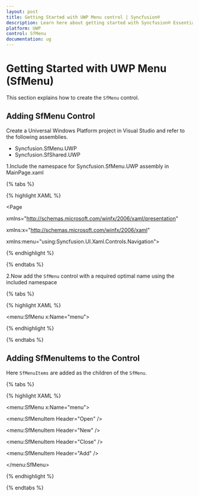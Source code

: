 ```yaml
---
layout: post
title: Getting Started with UWP Menu control | Syncfusion®
description: Learn here about getting started with Syncfusion® Essential Studio® UWP Menu (SfMenu) control, its elements and more.
platform: UWP
control: SfMenu
documentation: ug
--- 
```


# Getting Started with UWP Menu (SfMenu)

This section explains how to create the `SfMenu` control.

## Adding SfMenu Control

Create a Universal Windows Platform project in Visual Studio and refer to the following assemblies.

* Syncfusion.SfMenu.UWP
* Syncfusion.SfShared.UWP

1.Include the namespace for Syncfusion.SfMenu.UWP assembly in MainPage.xaml

{% tabs %}

{% highlight XAML %}

<Page

xmlns="http://schemas.microsoft.com/winfx/2006/xaml/presentation"

xmlns:x="http://schemas.microsoft.com/winfx/2006/xaml"

xmlns:menu="using:Syncfusion.UI.Xaml.Controls.Navigation">


{% endhighlight %}

{% endtabs %}

2.Now add the `SfMenu` control with a required optimal name using the included namespace

{% tabs %}

{% highlight XAML %}

<menu:SfMenu  x:Name="menu">


{% endhighlight %}

{% endtabs %}

## Adding SfMenuItems to the Control

Here `SfMenuItems` are added as the children of the `SfMenu`.

{% tabs %}

{% highlight XAML %}

<menu:SfMenu  x:Name="menu">

<menu:SfMenuItem  Header="Open" />

<menu:SfMenuItem  Header="New" />

<menu:SfMenuItem  Header="Close" />

<menu:SfMenuItem  Header="Add" />

</menu:SfMenu>

{% endhighlight %}

{% endtabs %}

